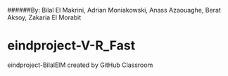 ######By: Bilal El Makrini, Adrian Moniakowski, Anass Azaouaghe, Berat Aksoy, Zakaria El Morabit
# eindproject-V-R_Fast
eindproject-BilalElM created by GitHub Classroom
